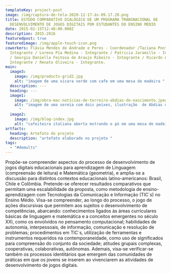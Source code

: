 ```yaml
---
templateKey: project-post
image: /img/captura-de-tela-2020-12-17-às-09.17.20.png
title: ESTUDO COMPARATIVO DIALÓGICO DE UM PROGRAMA TRANSNACIONAL DE
  DESENVOLVIMENTO DE JOGOS DIGITAIS POR ESTUDANTES DO ENSINO MÉDIO
date: 2015-02-15T12:48:00.000Z
description: 2015-2016
featuredpost: true
featuredimage: /img/apple-touch-icon.png
coworkers: Flávia Mendes de Andrade e Peres - Coordenador /Taciana Pontual -
  Integrante / Lorena Pía Medina - Integrante / Patricia Jaramillo - Integrante
  / Georgia Daniella Feitosa de Araujo Ribeiro - Integrante / Ricardo Alves -
  Integrante / Renato Oliveira - Integrante.
main:
  image3:
    image: /img/products-grid2.jpg
    alt: "imagem de uma xicara verde com cafe em uma mesa de madeira "
  description: ---
  heading: ---
  image1:
    image: /img/obra-mac-notícias-de-terreiro-abdias-do-nascimento.jpeg
    alt: "imagem de uma sereia com dois peixes, ilustração  de Abdias do nascimento
      "
  image2:
    image: /img/blog-index.jpg
    alt: "cafeiteira italiana aberta mstrando o pó em uma mesa de madeira "
artfacts:
  heading: Artefato do projeto
  description: "artefato elaborado no projeto "
tags:
  - "#demults"
---
```

Propõe-se compreender aspectos do processo de desenvolvimento de jogos digitais educacionais para aprendizagem de Linguagem (compreensão de leitura) e Matemática (geometria), e amplia-se a discussão para distintos contextos educacionais latino-americanos: Brasil, Chile e Colômbia. Pretende-se oferecer resultados comparativos que permitam uma escalabilidade da proposta, como metodologia de ensino-aprendizagem com Tecnologias da Comunicação e Informação (TIC´s) no Ensino Médio. Visa-se compreender, ao longo do processo, o jogo de ações discursivas que permitem aos sujeitos o desenvolvimento de competências, abarcando: conhecimentos ligados às áreas curriculares básicas de linguagem e matemática e a conceitos emergentes no século XXI, como os envolvidos no pensamento computacional; habilidades de autonomia, interpessoais, de informação, comunicação e resolução de problemas; procedimentos em TIC´s, utilização de ferramentas e instrumentos requeridos na contemporaneidade, como uso de significados para compreensão do conjunto da sociedade; atitudes grupais complexas, cooperativas, colaborativas, autônomas. Ademais, visa-se verificar-se também os processos identitários que emergem das comunidades de práticas em que os jovens se inserem ao vivenciarem as atividades de desenvolvimento de jogos digitais.